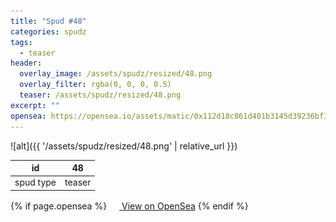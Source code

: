```yaml
---
title: "Spud #48"
categories: spudz
tags:
  - teaser
header:
  overlay_image: /assets/spudz/resized/48.png
  overlay_filter: rgba(0, 0, 0, 0.5)
  teaser: /assets/spudz/resized/48.png
excerpt: ""
opensea: https://opensea.io/assets/matic/0x112d18c861d401b3145d39236bf149f01e18beed/48
---
```

![alt]({{ '/assets/spudz/resized/48.png' | relative_url }})

| id | 48 |
|-|-|
| spud type | teaser |

{% if page.opensea %}
<a href="{{page.opensea}}" class="btn btn--info" onclick="window.open(this.href, '_blank'); return false;"><img src="/assets/images/opensea.svg" width="16px"><span>  View on OpenSea</span></a>
{% endif %}
